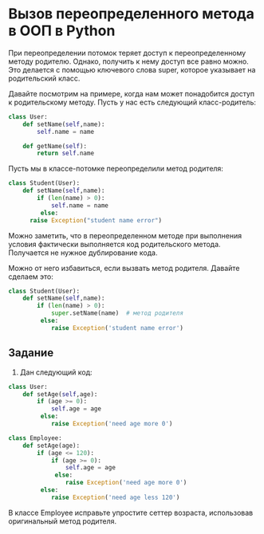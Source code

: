 # Вызов переопределенного метода в ООП в Python

При переопределении потомок теряет доступ к переопределенному методу родителю. Однако, получить к нему доступ все равно можно. Это делается с помощью ключевого слова super, которое указывает на родительский класс.

Давайте посмотрим на примере, когда нам может понадобится доступ к родительскому методу. Пусть у нас есть следующий класс-родитель:

```py
class User:
	def setName(self,name):
		self.name = name

	def getName(self):
		return self.name
```

Пусть мы в классе-потомке переопределили метод родителя:

```py
class Student(User):
	def setName(self,name):
		if (len(name) > 0):
			self.name = name
		 else:
      raise Exception("student name error")
```

Можно заметить, что в переопределенном методе при выполнения условия фактически выполняется код родительского метода. Получается не нужное дублирование кода.

Можно от него избавиться, если вызвать метод родителя. Давайте сделаем это:

```py
class Student(User):
	def setName(self,name):
		if (len(name) > 0):
			super.setName(name)  # метод родителя
		 else:
			raise Exception('student name error')
```

## Задание

1. Дан следующий код:

```py
class User:
	def setAge(self,age):
		if (age >= 0):
			self.age = age
		 else:
			raise Exception('need age more 0')

class Employee:
	def setAge(age):
		if (age <= 120):
			if (age >= 0):
				self.age = age
			 else:
				raise Exception('need age more 0')
		 else:
			raise Exception('need age less 120')
```

В классе Employee исправьте упростите сеттер возраста, использовав оригинальный метод родителя.
